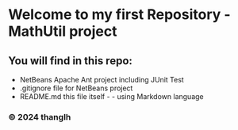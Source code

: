# Welcome to my first Repository - MathUtil project
## You will find in this repo:
* NetBeans Apache Ant project including JUnit Test
* .gitignore file for NetBeans project
* README.md this file itself - - using Markdown language
### © 2024 thanglh
